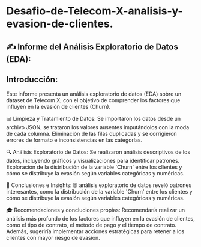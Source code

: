# Desafio-de-Telecom-X-analisis-y-evasion-de-clientes.

## ✍️ Informe del Análisis Exploratorio de Datos (EDA):

## Introducción:
Este informe presenta un análisis exploratorio de datos (EDA) sobre un dataset de Telecom X, con el objetivo de comprender los factores que influyen en la evasión de clientes (Churn).

📊 Limpieza y Tratamiento de Datos:
Se importaron los datos desde un archivo JSON, se trataron los valores ausentes imputándolos con la moda de cada columna.
Eliminación de las filas duplicadas y se corrigieron errores de formato e inconsistencias en las categorías.

🔍 Análisis Exploratorio de Datos:
Se realizaron análisis descriptivos de los datos, incluyendo gráficos y visualizaciones para identificar patrones.
Exploración de la distribución de la variable 'Churn' entre los clientes y cómo se distribuye la evasión según variables categóricas y numéricas.

🤔 Conclusiones e Insights:
El análisis exploratorio de datos reveló patrones interesantes, como la distribución de la variable 'Churn' entre los clientes y cómo se distribuye la evasión según variables categóricas y numéricas.

🎓 Recomendaciones y concluciones propias:
Recomendaría realizar un análisis más profundo de los factores que influyen en la evasión de clientes, como el tipo de contrato, el método de pago y el tiempo de contrato. Además, sugeriría implementar acciones estratégicas para retener a los clientes con mayor riesgo de evasión.
